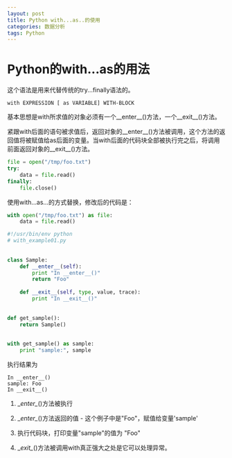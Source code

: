 ```yaml
---
layout: post
title: Python with...as..的使用
categories: 数据分析
tags: Python
---
```


# Python的with...as的用法  

这个语法是用来代替传统的try...finally语法的。 

```
with EXPRESSION [ as VARIABLE] WITH-BLOCK 
```

基本思想是with所求值的对象必须有一个__enter__()方法，一个__exit__()方法。  

紧跟with后面的语句被求值后，返回对象的__enter__()方法被调用，这个方法的返回值将被赋值给as后面的变量。当with后面的代码块全部被执行完之后，将调用前面返回对象的__exit__()方法。  

```python
file = open("/tmp/foo.txt")
try:
    data = file.read()
finally:
    file.close()
```

使用with...as...的方式替换，修改后的代码是：

```python
with open("/tmp/foo.txt") as file:
    data = file.read()
```

```python
#!/usr/bin/env python
# with_example01.py
 
 
class Sample:
    def __enter__(self):
        print "In __enter__()"
        return "Foo"
 
    def __exit__(self, type, value, trace):
        print "In __exit__()"
 
 
def get_sample():
    return Sample()
 
 
with get_sample() as sample:
    print "sample:", sample
```

执行结果为

```
In __enter__()
sample: Foo
In __exit__()
```

1. \__enter\__()方法被执行

2. \__enter\__()方法返回的值 - 这个例子中是"Foo"，赋值给变量'sample'

3. 执行代码块，打印变量"sample"的值为 "Foo"

4. \__exit\__()方法被调用with真正强大之处是它可以处理异常。

